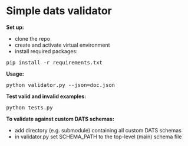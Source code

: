 # Simple dats validator

**Set up:**

- clone the repo
- create and activate virtual environment
- install required packages:
<pre>pip install -r requirements.txt</pre>

**Usage:**
<pre>python validator.py --json=doc.json</pre>

**Test valid and invalid examples:**
<pre>python tests.py</pre>

**To validate against custom DATS schemas:**

- add  directory (e.g. submodule) containing all custom DATS schemas
- in validator.py set SCHEMA_PATH to the top-level (main) schema file
